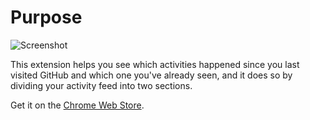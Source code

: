# Purpose

![Screenshot](https://lh3.googleusercontent.com/YnJ2Rq_f_ZS1ygzo_B9hDwEn-uNyaykoZc-wI95Yn7b3tTua9ODA3rxCqAZ-LGIiB7mbuKoDUQ=w640-h400-e365)

This extension helps you see which activities happened since you last visited GitHub and which one you've already seen, and it does so by dividing your activity feed into two sections.

Get it on the [Chrome Web Store](https://chrome.google.com/webstore/detail/whats-new-on-github/ldleapnlgbkpkabhbkkeangmnfpikahe).

